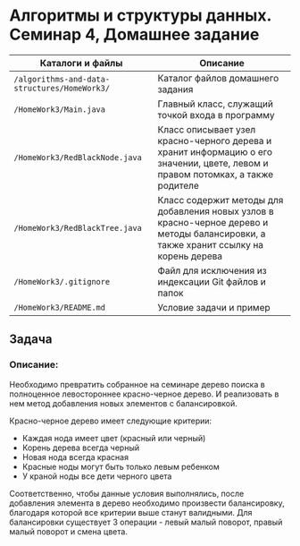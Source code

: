 # Алгоритмы и структуры данных. Семинар 4, Домашнее задание

Каталоги и файлы                             | Описание
---------------------------------------------|-----------------------------------------------------
`/algorithms-and-data-structures/HomeWork3/` | Каталог файлов домашнего задания
`/HomeWork3/Main.java`                       | Главный класс, служащий точкой входа в программу
`/HomeWork3/RedBlackNode.java`               | Класс описывает узел красно-черного дерева и хранит информацию о его значении, цвете, левом и правом потомках, а также родителе
`/HomeWork3/RedBlackTree.java`               | Класс содержит методы для добавления новых узлов в красно-черное дерево и методы балансировки, а также хранит ссылку на корень дерева
`/HomeWork3/.gitignore`                      | Файл для исключения из индексации Git файлов и папок
`/HomeWork3/README.md`                       | Условие задачи и пример

## Задача

### Описание:

Необходимо превратить собранное на семинаре дерево поиска в полноценное левостороннее красно-черное дерево. И реализовать в нем метод добавления новых элементов с балансировкой.

Красно-черное дерево имеет следующие критерии:
- Каждая нода имеет цвет (красный или черный)
- Корень дерева всегда черный
- Новая нода всегда красная
- Красные ноды могут быть только левым ребенком
- У краной ноды все дети черного цвета

Соответственно, чтобы данные условия выполнялись, после добавления элемента в дерево необходимо произвести балансировку, благодаря которой все критерии выше станут валидными. Для балансировки существует 3 операции - левый малый поворот, правый малый поворот и смена цвета.
